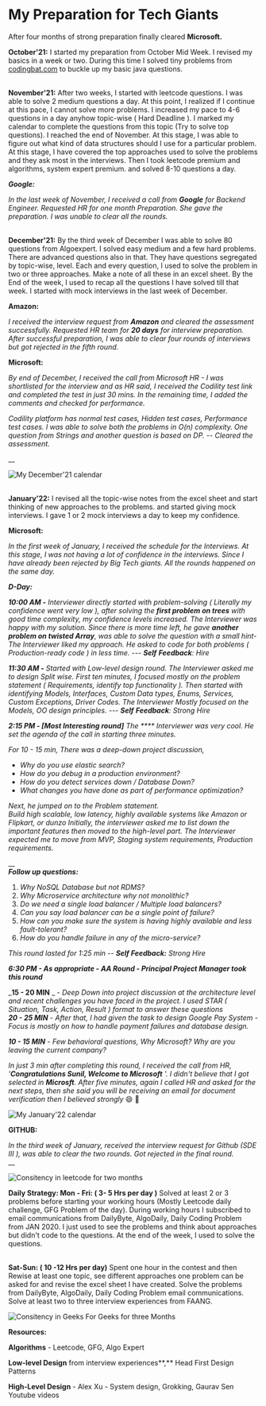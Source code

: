 # My Preparation for Tech Giants

After four months of strong preparation finally cleared **Microsoft.**

**October'21:** I started my preparation from October Mid Week. I revised my basics in a week or two. During this time I solved tiny problems from [codingbat.com](http://codingbat.com) to buckle up my basic java questions.

\
**November'21:** After two weeks, I started with leetcode questions. I was able to solve 2 medium questions a day. At this point, I realized if I continue at this pace, I cannot solve more problems. I increased my pace to 4-6 questions in a day anyhow topic-wise ( Hard Deadline ).  I marked my calendar to complete the questions from this topic (Try to solve top questions). I reached the end of November. At this stage, I was able to figure out what kind of data structures should I use for a particular problem. At this stage, I have covered the top approaches used to solve the problems and they ask most in the interviews. Then I took leetcode premium and algorithms, system expert premium. and solved 8-10 questions a day.

_**Google:**_

_In the last week of November, I received a call from **Google** for Backend Engineer. Requested HR for one month Preparation. She gave the preparation. I was unable to clear all the rounds._

\
**December'21:** By the third week of December I was able to solve 80 questions from Algoexpert. I solved easy medium and a few hard problems. There are advanced questions also in that. They have questions segregated by topic-wise, level. Each and every question, I used to solve the problem in two or three approaches. Make a note of all these in an excel sheet. By the End of the week, I used to recap all the questions I have solved till that week. I started with mock interviews in the last week of December.

**Amazon:**

_I received the interview request from **Amazon** and cleared the assessment successfully. Requested HR team for **20 days** for interview preparation. After successful preparation, I was able to clear four rounds of interviews but got rejected in the fifth round._&#x20;

**Microsoft:**

_By end of December, I received the call from Microsoft HR - I was shortlisted for the interview and as HR said, I received the Codility test link and completed the test in just 30 mins. In the remaining time, I added the comments and checked for performance._&#x20;

_Codility platform has normal test cases, Hidden test cases, Performance test cases. I was able to solve both the problems in O(n) complexity. One question from Strings and another question is based on DP. -- Cleared the assessment._&#x20;

__

![My December'21 calendar](<../.gitbook/assets/image (116).png>)

\
**January'22:** I revised all the topic-wise notes from the excel sheet and start thinking of new approaches to the problems. and started giving mock interviews. I gave 1 or 2 mock interviews a day to keep my confidence.

**Microsoft:**

_In the first week of January, I received the schedule for the Interviews. At this stage, I was not having a lot of confidence in the interviews. Since I have already been rejected by Big Tech giants. All the rounds happened on the same day._&#x20;

_**D-Day:**_&#x20;

_**10:00 AM -** Interviewer directly started with problem-solving ( Literally my confidence went very low ), after solving the **first problem on trees** with good time complexity, my confidence levels increased. The Interviewer was happy with my solution. Since there is more time left, he gave **another problem on twisted Array**, was able to solve the question with a small hint- The Interviewer liked my approach. He asked to code for both problems ( Production-ready code ) in less time. --- **Self**  **Feedback**: Hire_

_**11:30 AM -** Started with Low-level design round. The Interviewer asked me to design Split wise. First ten minutes, I focused mostly on the problem statement ( Requirements, identify top functionality ).  Then started with identifying Models, Interfaces, Custom Data types, Enums, Services, Custom Exceptions, Driver Codes. The Interviewer Mostly focused on the Models, OO design principles. --- **Self**  **Feedback**: Strong Hire_

_**2:15 PM - \[Most Interesting round]** The **** Interviewer was very cool. He set the agenda of the call in starting three minutes._&#x20;

_For 10 - 15 min, There was a deep-down project discussion,_

* _Why do you use elastic search?_
* _How do you debug in a production environment?_
* _How do you detect services down / Database Down?_
* _What changes you have done as part of performance optimization?_

_Next, he jumped on to the Problem statement._ \
_Build high scalable, low latency, highly available systems like Amazon or Flipkart, or dunzo Initially, the interviewer asked me to list down the important features then moved to the high-level part. The Interviewer expected me to move from MVP, Staging system requirements, Production requirements._

__\
_**Follow up questions:**_

1. _Why NoSQL Database but not RDMS?_
2. _Why Microservice architecture why not monolithic?_
3. _Do we need a single load balancer / Multiple load balancers?_
4. _Can you say load balancer can be a single point of failure?_
5. _How can you make sure the system is having highly available and less fault-tolerant?_
6. _How do you handle failure in any of the micro-service?_

_This round lasted for 1:25 min -- **Self Feedback:** Strong Hire_

_**6:30 PM - As appropriate - AA Round - Principal Project Manager took this round**_

_**15 - 20 MIN** _ - _Deep Down into project discussion at the architecture level and recent challenges you have faced in the project. I used STAR ( Situation, Task, Action, Result ) format to answer these questions_\
_**20 - 25 MIN**_ - _After that, I had given the task to design Google Pay System - Focus is mostly on how to handle payment failures and database design._

_**10 - 15 MIN**_ - _Few behavioral questions, Why Microsoft? Why are you leaving the current company?_

_In just 3 min after completing this round, I received the call from HR, '**Congratulations Sunil, Welcome to Microsoft** '. I didn't believe that I got selected in **Microsft**. After five minutes, again  I called HR and asked for the next steps, then she said you will be receiving an email for document verification then I believed strongly_ :smile: :tada:

![My January'22 calendar](<../.gitbook/assets/image (109).png>)

**GITHUB:**

_In the third week of January, received the interview request for Github (SDE III ), was able to clear the two rounds. Got rejected in the final round._\
__

![Consitency in leetcode for two months](<../.gitbook/assets/WhatsApp Image 2022-02-23 at 11.45.29 AM.jpeg>)

**Daily Strategy: Mon - Fri: ( 3- 5 Hrs per day )** Solved at least 2 or 3 problems before starting your working hours (Mostly Leetcode daily challenge, GFG Problem of the day). During working hours I subscribed to email communications from DailyByte, AlgoDaily, Daily Coding Problem from JAN 2020. I just used to see the problems and think about approaches but didn't code to the questions. At the end of the week, I used to solve the questions.

\
**Sat-Sun: ( 10 -12 Hrs per day)** Spent one hour in the contest and then Rewise at least one topic, see different approaches one problem can be asked for and revise the excel sheet I have created. Solve the problems from DailyByte, AlgoDaily, Daily Coding Problem email communications. Solve at least two to three interview experiences from FAANG.

![Consitency in Geeks For Geeks for three Months](<../.gitbook/assets/image (115).png>)

**Resources:**

**Algorithms** - Leetcode, GFG, Algo Expert&#x20;

**Low-level Design** from interview experiences**,** Head First Design Patterns

**High-Level Design** - Alex Xu - System design, Grokking, Gaurav Sen Youtube videos
